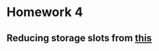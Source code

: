 # Homework 4
## Reducing storage slots from [this]("https://gist.github.com/extropyCoder/6e9b5d5497b8ead54590e72382cdca24")
